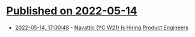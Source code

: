 # [Published on 2022-05-14](index.md)

* [2022-05-14, 17:00:48](https://news.ycombinator.com/item?id=31379925) - [Navattic (YC W21) Is Hiring Product Engineers](https://news.ycombinator.com/item?id=31379925)

